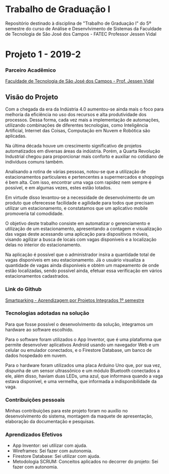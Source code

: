 # Trabalho de Graduação I

Repositório destinado à disciplina de "Trabalho de Graduação I" do 5º semestre do curso de Análise e Desenvlvimento de Sistemas da Faculdade de Tecnologia de São José dos Campos - FATEC Professor Jessen Vidal

# Projeto 1 - 2019-2

### Parceiro Acadêmico

[Faculdade de Tecnologia de São José dos Campos - Prof. Jessen Vidal](https://fatecsjc-prd.azurewebsites.net/)

## Visão do Projeto

Com a chegada da era da Indústria 4.0 aumentou-se ainda mais o foco para melhoria da eficiência no uso dos recursos e alta produtividade dos processos. Dessa forma, cada vez mais a implementação de automações, utilizando combinações de diferentes tecnologias, como Inteligência Artificial, Internet das Coisas, Computação em Nuvem e Robótica são aplicadas.

Na última década houve um crescimento significativo de projetos automatizados em diversas áreas da indústria. Porém, a Quarta Revolução Industrial chegou para proporcionar mais conforto e auxiliar no cotidiano de indivíduos comuns também.
 
Analisando a rotina de várias pessoas, notou-se que a utilização de estacionamentos particulares e pertencentes a supermercados e shoppings é bem alta. Com isso, encontrar uma vaga com rapidez nem sempre é possível, e em algumas vezes, estes estão lotados.

Em virtude disso levantou-se a necessidade de desenvolvimento de um produto que oferecesse facilidade e agilidade para todos que precisam utilizar um estacionamento, e constatamos que um aplicativo mobile promoveria tal comodidade.

O objetivo deste trabalho consiste em automatizar o gerenciamento e utilização de um estacionamento, apresentando a contagem e visualização das vagas deste acessando uma aplicação para dispositivos móveis, visando agilizar a busca de locais com vagas disponíveis e a localização delas no interior do estacionamento.

Na aplicação é possível que o administrador insira a quantidade total de vagas disponíveis em seu estacionamento. Já o usuário visualiza a quantidade de vagas ainda disponíveis e obtém um mapeamento de onde estão localizadas, sendo possível ainda, efetuar essa verificação em vários estacionamentos cadastrados. 


### Link do Github
[Smartparking - Aprendizagem por Projetos Integrados 1º semestre](https://github.com/LeonardoMessias98/Smartparking)

### Tecnologias adotadas na solução

Para que fosse possível o desenvolvimento da solução, integramos um hardware ao software escolhido.

Para o software foram utilizados o App Inventor, que é uma plataforma que permite desenvolver aplicativos Android usando um navegador Web e um celular ou emulador conectados, e o Firestore Database, um banco de dados hospedado em nuvem.

Para o hardware foram utilizados uma placa Arduino Uno que, por sua vez, dispunha de um sensor ultrassônico e um módulo Bluetooth conectados a ele, além disso, haviam duas LEDs, uma azul, que informava quando a vaga estava disponível, e uma vermelha, que informada a indisponibilidade da vaga.

### Contribuições pessoais

Minhas contribuições para este projeto foram no auxílio no desenvolvimento do sistema, montagem da maquete de apresentação, elaboração da documentação e pesquisas.

### Aprendizados Efetivos

- App Inventor: sei utilizar com ajuda.
- Wireframes: Sei fazer com autonomia.
- Firestore Database: Sei utilizar com ajuda.
- Metodologia SCRUM: Conceitos aplicados no decorrer do projeto: Sei fazer com autonomia.
